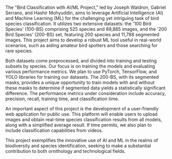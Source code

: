 The "Bird Classification with AI/ML Project," led by Joseph Waldron, Gabriel Serrano, and Hashir Mohyuddin, aims to leverage Artificial Intelligence (AI) and Machine Learning (ML) for the challenging yet intriguing task of bird species classification. It utilizes two extensive datasets: the '100 Bird Species' (100-BS) comprising 525 species and 89,885 images, and the '200 Bird Species' (200-BS) set, featuring 200 species and 11,788 segmented images. This project aims to develop a robust ML tool useful in real-world scenarios, such as aiding amateur bird spotters and those searching for rare species.

Both datasets come preprocessed, and divided into training and testing subsets by species. Our focus is on training the models and evaluating various performance metrics. We plan to use PyTorch, TensorFlow, and YOLO libraries for training our datasets. The 200-BS, with its segmented masks, provides a unique opportunity to train models with and without these masks to determine if segmented data yields a statistically significant difference. The performance metrics under consideration include accuracy, precision, recall, training time, and classification time.

An important aspect of this project is the development of a user-friendly web application for public use. This platform will enable users to upload images and obtain real-time species classification results from all models, along with a simplified average result. If time permits, we also plan to include classification capabilities from videos.

This project exemplifies the innovative use of AI and ML in the realms of biodiversity and species identification, seeking to make a substantial contribution to both ornithology and technological fields.
